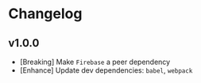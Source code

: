 # Changelog

## v1.0.0

* [Breaking] Make `Firebase` a peer dependency
* [Enhance] Update dev dependencies: `babel`, `webpack`
